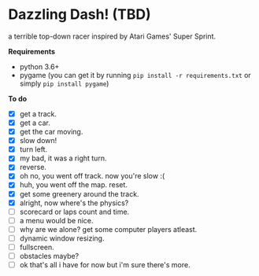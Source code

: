 # Dazzling Dash! (TBD)
a terrible top-down racer inspired by Atari Games' Super Sprint.

**Requirements**
- python 3.6+
- pygame (you can get it by running ```pip install -r requirements.txt``` or simply ```pip install pygame```)

**To do**
- [x] get a track.
- [x] get a car.
- [x] get the car moving.
- [x] slow down!
- [x] turn left.
- [x] my bad, it was a right turn.
- [x] reverse.
- [x] oh no, you went off track. now you're slow :(
- [x] huh, you went off the map. reset.
- [x] get some greenery around the track.
- [x] alright, now where's the physics?
- [ ] scorecard or laps count and time.
- [ ] a menu would be nice.
- [ ] why are we alone? get some computer players atleast.
- [ ] dynamic window resizing.
- [ ] fullscreen.
- [ ] obstacles maybe?
- [ ] ok that's all i have for now but i'm sure there's more.